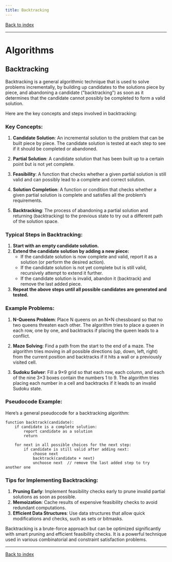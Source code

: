 ```yaml
---
title: Backtracking
---
```


[Back to index](index.html)

---
# Algorithms
## Backtracking

Backtracking is a general algorithmic technique that is used to solve problems incrementally, by building up candidates to the solutions piece by piece, and abandoning a candidate ("backtracking") as soon as it determines that the candidate cannot possibly be completed to form a valid solution.

Here are the key concepts and steps involved in backtracking:

### Key Concepts:

1. **Candidate Solution**: An incremental solution to the problem that can be built piece by piece. The candidate solution is tested at each step to see if it should be completed or abandoned.

2. **Partial Solution**: A candidate solution that has been built up to a certain point but is not yet complete.

3. **Feasibility**: A function that checks whether a given partial solution is still valid and can possibly lead to a complete and correct solution.

4. **Solution Completion**: A function or condition that checks whether a given partial solution is complete and satisfies all the problem’s requirements.

5. **Backtracking**: The process of abandoning a partial solution and returning (backtracking) to the previous state to try out a different path of the solution space.

### Typical Steps in Backtracking:

1. **Start with an empty candidate solution.**
2. **Extend the candidate solution by adding a new piece:**
   - If the candidate solution is now complete and valid, report it as a solution (or perform the desired action).
   - If the candidate solution is not yet complete but is still valid, recursively attempt to extend it further.
   - If the candidate solution is invalid, abandon it (backtrack) and remove the last added piece.
3. **Repeat the above steps until all possible candidates are generated and tested.**

### Example Problems:

1. **N-Queens Problem**: Place N queens on an N×N chessboard so that no two queens threaten each other. The algorithm tries to place a queen in each row, one by one, and backtracks if placing the queen leads to a conflict.

2. **Maze Solving**: Find a path from the start to the end of a maze. The algorithm tries moving in all possible directions (up, down, left, right) from the current position and backtracks if it hits a wall or a previously visited cell.

3. **Sudoku Solver**: Fill a 9×9 grid so that each row, each column, and each of the nine 3×3 boxes contain the numbers 1 to 9. The algorithm tries placing each number in a cell and backtracks if it leads to an invalid Sudoku state.

### Pseudocode Example:

Here’s a general pseudocode for a backtracking algorithm:

```pseudocode
function backtrack(candidate):
    if candidate is a complete solution:
        report candidate as a solution
        return

    for next in all possible choices for the next step:
        if candidate is still valid after adding next:
            choose next
            backtrack(candidate + next)
            unchoose next  // remove the last added step to try another one
```

### Tips for Implementing Backtracking:

1. **Pruning Early**: Implement feasibility checks early to prune invalid partial solutions as soon as possible.
2. **Memoization**: Cache results of expensive feasibility checks to avoid redundant computations.
3. **Efficient Data Structures**: Use data structures that allow quick modifications and checks, such as sets or bitmasks.

Backtracking is a brute-force approach but can be optimized significantly with smart pruning and efficient feasibility checks. It is a powerful technique used in various combinatorial and constraint satisfaction problems.

---
[Back to index](index.html)
